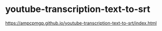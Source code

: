 # youtube-transcription-text-to-srt

https://ampcpmgp.github.io/youtube-transcription-text-to-srt/index.html

